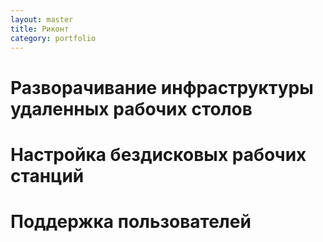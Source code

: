 ```yaml
---
layout: master
title: Риконт
category: portfolio
---
```


# Разворачивание инфраструктуры удаленных рабочих столов
# Настройка бездисковых рабочих станций
# Поддержка пользователей
